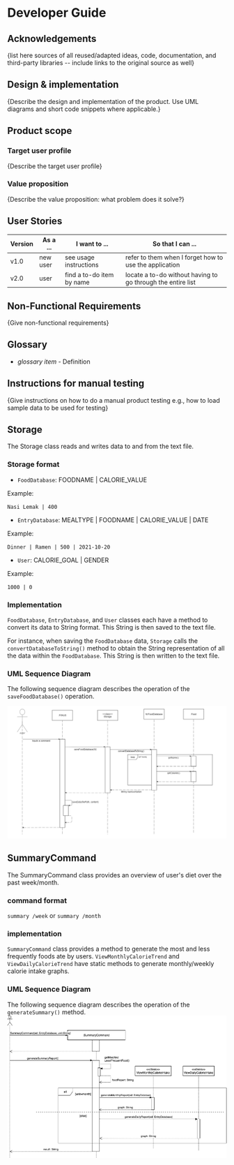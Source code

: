 # Developer Guide

## Acknowledgements

{list here sources of all reused/adapted ideas, code, documentation, and third-party libraries -- include links to the original source as well}

## Design & implementation

{Describe the design and implementation of the product. Use UML diagrams and short code snippets where applicable.}


## Product scope
### Target user profile

{Describe the target user profile}

### Value proposition

{Describe the value proposition: what problem does it solve?}

## User Stories

|Version| As a ... | I want to ... | So that I can ...|
|--------|----------|---------------|------------------|
|v1.0|new user|see usage instructions|refer to them when I forget how to use the application|
|v2.0|user|find a to-do item by name|locate a to-do without having to go through the entire list|

## Non-Functional Requirements

{Give non-functional requirements}

## Glossary

* *glossary item* - Definition

## Instructions for manual testing

{Give instructions on how to do a manual product testing e.g., how to load sample data to be used for testing}


## Storage
The Storage class reads and writes data to and from the text file.

### Storage format

- `FoodDatabase`: FOODNAME | CALORIE_VALUE

Example:
```
Nasi Lemak | 400
```

- `EntryDatabase`: MEALTYPE | FOODNAME | CALORIE_VALUE | DATE

Example:
```
Dinner | Ramen | 500 | 2021-10-20
```

- `User`: CALORIE_GOAL | GENDER

Example:
```
1000 | 0
```

### Implementation
`FoodDatabase`, `EntryDatabase`, and `User` classes each have a method to convert
its data to String format. This String is then saved to the text file.

For instance, when saving the `FoodDatabase` data, `Storage` calls the `convertDatabaseToString()`
method to obtain the String representation of all the data within the `FoodDatabase`. This String is
then written to the text file.

### UML Sequence Diagram
The following sequence diagram describes the operation of the `saveFoodDatabase()` operation.

![UML Sequence Diagram for Storage - saving data](diagrams/StorageSequenceUML.PNG)


## SummaryCommand
The SummaryCommand class provides an overview of user's diet over the past week/month.

### command format
`summary /week` or `summary /month`

### implementation
`SummaryCommand` class provides a method to generate the most and less frequently foods ate by users.
`ViewMonthlyCalorieTrend` and `ViewDailyCalorieTrend` have static methods to generate monthly/weekly calorie intake graphs.

### UML Sequence Diagram
The following sequence diagram describes the operation of the `generateSummary()` method.
![UML Sequence Diagram for Summary](diagrams/Summary%20Command%20Diagram.png)